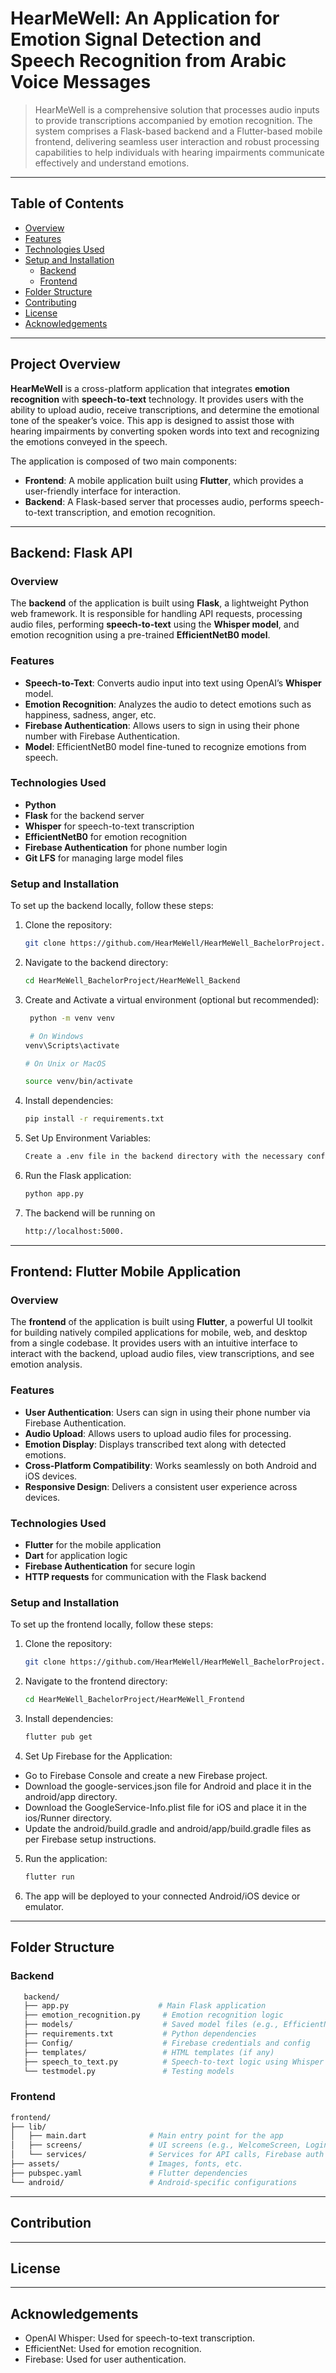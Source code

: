 # **HearMeWell: An Application for Emotion Signal Detection and Speech Recognition from Arabic Voice Messages** 

> HearMeWell is a comprehensive solution that processes audio inputs to provide transcriptions accompanied by emotion recognition. The system comprises a Flask-based backend and a Flutter-based mobile frontend, delivering seamless user interaction and robust processing capabilities to help individuals with hearing impairments communicate effectively and understand emotions.
---

## Table of Contents

- [Overview](#overview)
- [Features](#features)
- [Technologies Used](#technologies-used)
- [Setup and Installation](#setup-and-installation)
  - [Backend](#backend)
  - [Frontend](#frontend)
- [Folder Structure](#folder-structure)
- [Contributing](#contributing)
- [License](#license)
- [Acknowledgements](#acknowledgements)

---

## **Project Overview**

**HearMeWell** is a cross-platform application that integrates **emotion recognition** with **speech-to-text** technology. It provides users with the ability to upload audio, receive transcriptions, and determine the emotional tone of the speaker’s voice. This app is designed to assist those with hearing impairments by converting spoken words into text and recognizing the emotions conveyed in the speech.

The application is composed of two main components:
- **Frontend**: A mobile application built using **Flutter**, which provides a user-friendly interface for interaction.
- **Backend**: A Flask-based server that processes audio, performs speech-to-text transcription, and emotion recognition.

---

## **Backend: Flask API**

### **Overview**
The **backend** of the application is built using **Flask**, a lightweight Python web framework. It is responsible for handling API requests, processing audio files, performing **speech-to-text** using the **Whisper model**, and emotion recognition using a pre-trained **EfficientNetB0 model**.

### **Features**
- **Speech-to-Text**: Converts audio input into text using OpenAI’s **Whisper** model.
- **Emotion Recognition**: Analyzes the audio to detect emotions such as happiness, sadness, anger, etc.
- **Firebase Authentication**: Allows users to sign in using their phone number with Firebase Authentication.
- **Model**: EfficientNetB0 model fine-tuned to recognize emotions from speech.

### **Technologies Used**
- **Python**
- **Flask** for the backend server
- **Whisper** for speech-to-text transcription
- **EfficientNetB0** for emotion recognition
- **Firebase Authentication** for phone number login
- **Git LFS** for managing large model files

### **Setup and Installation**
To set up the backend locally, follow these steps:

1. Clone the repository:
   ```bash
   git clone https://github.com/HearMeWell/HearMeWell_BachelorProject.git

2. Navigate to the backend directory:
   ```bash
   cd HearMeWell_BachelorProject/HearMeWell_Backend
   
3. Create and Activate a virtual environment (optional but recommended):
   ```bash
    python -m venv venv
   
    # On Windows
   venv\Scripts\activate
   
   # On Unix or MacOS
   
   source venv/bin/activate

4. Install dependencies:
   ```bash
   pip install -r requirements.txt

5. Set Up Environment Variables:
   ```bash
   Create a .env file in the backend directory with the necessary configurations.
   
6. Run the Flask application:
    ```bash
    python app.py

7. The backend will be running on
    ```bash
    http://localhost:5000.
    
---
## **Frontend: Flutter Mobile Application**

### **Overview**
The **frontend** of the application is built using **Flutter**, a powerful UI toolkit for building natively compiled applications for mobile, web, and desktop from a single codebase. It provides users with an intuitive interface to interact with the backend, upload audio files, view transcriptions, and see emotion analysis.

### **Features**
- **User Authentication**: Users can sign in using their phone number via Firebase Authentication.
- **Audio Upload**: Allows users to upload audio files for processing.
- **Emotion Display**: Displays transcribed text along with detected emotions.
- **Cross-Platform Compatibility**: Works seamlessly on both Android and iOS devices.
- **Responsive Design**: Delivers a consistent user experience across devices.

### **Technologies Used**
- **Flutter** for the mobile application
- **Dart** for application logic
- **Firebase Authentication** for secure login
- **HTTP requests** for communication with the Flask backend

### **Setup and Installation**
To set up the frontend locally, follow these steps:

1. Clone the repository:
   ```bash
   git clone https://github.com/HearMeWell/HearMeWell_BachelorProject.git

2. Navigate to the frontend directory:
    ```bash
    cd HearMeWell_BachelorProject/HearMeWell_Frontend

3. Install dependencies:
   ```bash
   flutter pub get

4. Set Up Firebase for the Application:
- Go to Firebase Console and create a new Firebase project.
- Download the google-services.json file for Android and place it in the android/app directory.
- Download the GoogleService-Info.plist file for iOS and place it in the ios/Runner directory.
- Update the android/build.gradle and android/app/build.gradle files as per Firebase setup instructions.
  
5. Run the application:
   ```bash
   flutter run

6. The app will be deployed to your connected Android/iOS device or emulator.
 

--- 
## **Folder Structure**

### Backend

  ```bash
     backend/
     ├── app.py                    # Main Flask application
     ├── emotion_recognition.py     # Emotion recognition logic
     ├── models/                    # Saved model files (e.g., EfficientNetB0)
     ├── requirements.txt           # Python dependencies
     ├── Config/                    # Firebase credentials and config
     ├── templates/                 # HTML templates (if any)
     ├── speech_to_text.py          # Speech-to-text logic using Whisper
     └── testmodel.py               # Testing models
```
### Frontend 
```bash
frontend/
├── lib/
│   ├── main.dart              # Main entry point for the app
│   ├── screens/               # UI screens (e.g., WelcomeScreen, LoginScreen)
│   └── services/              # Services for API calls, Firebase auth
├── assets/                    # Images, fonts, etc.
├── pubspec.yaml               # Flutter dependencies
└── android/                   # Android-specific configurations
```

---

## Contribution 
---

## License 

---
## Acknowledgements


- OpenAI Whisper: Used for speech-to-text transcription.
- EfficientNet: Used for emotion recognition.
- Firebase: Used for user authentication.

 

